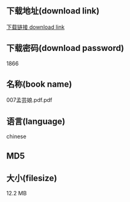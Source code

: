 ## 下载地址(download link)
[下载链接 download link](https://tutu365.netlify.app/?s=007%E5%AD%9F%E8%8A%B8%E5%A8%98.pdf)

## 下载密码(download password)
1866

## 名称(book name)
007孟芸娘.pdf.pdf

## 语言(language)
chinese

## MD5


## 大小(filesize)
12.2 MB
